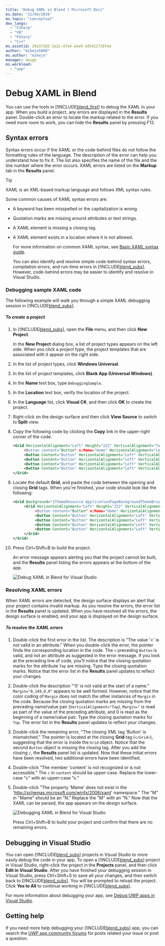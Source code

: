```yaml
---
title: "Debug XAML in Blend | Microsoft Docs"
ms.date: "11/04/2016"
ms.topic: "conceptual"
dev_langs: 
  - "CSharp"
  - "VB"
  - "FSharp"
  - "C++"
ms.assetid: 29a37182-2a2c-47e4-a4a9-2d5412738fed
author: "mikejo5000"
ms.author: "mikejo"
manager: douge
ms.workload: 
  - "uwp"
---
```

# Debug XAML in Blend
You can use the tools in [!INCLUDE[blend_first](../debugger/includes/blend_first_md.md)] to debug the XAML in your app. When you build a project, any errors are displayed in the **Results** panel. Double-click an error to locate the markup related to the error. If you need more room to work, you can hide the **Results** panel by pressing F12.  

## Syntax errors  
 Syntax errors occur if the XAML or the code-behind files do not follow the formatting rules of the language. The description of the error can help you understand how to fix it. The list also specifies the name of the file and the line number where the error occurs. XAML errors are listed on the **Markup** tab in the **Results** panel.  

> [!TIP]
>  XAML is an XML-based markup language and follows XML syntax rules.  

 Some common causes of XAML syntax errors are:  

- A keyword has been misspelled or the capitalization is wrong.  

- Quotation marks are missing around attributes or text strings.  

- A XAML element is missing a closing tag.  

- A XAML element exists in a location where it is not allowed.  

  For more information on common XAML syntax, see [Basic XAML syntax guide](http://go.microsoft.com/fwlink/?LinkId=329942).  

  You can also identify and resolve simple code-behind syntax errors, compilation errors, and run-time errors in [!INCLUDE[blend_subs](../debugger/includes/blend_subs_md.md)]. However, code-behind errors may be easier to identify and resolve in Visual Studio.  

### Debugging sample XAML code  
 The following example will walk you through a simple XAML debugging session in [!INCLUDE[blend_subs](../debugger/includes/blend_subs_md.md)].  

##### To create a project  

1. In [!INCLUDE[blend_subs](../debugger/includes/blend_subs_md.md)], open the **File** menu, and then click **New Project**.  

    In the **New Project** dialog box, a list of project types appears on the left side. When you click a project type, the project templates that are associated with it appear on the right side.  

2. In the list of project types, click **Windows Universal**.  

3. In the list of project templates, click **Blank App (Universal Windows)**.  

4. In the **Name** text box, type `DebuggingSample`.  

5. In the **Location** text box, verify the location of the project.  

6. In the **Language** list, click **Visual C#**, and then click **OK** to create the project.  

7. Right-click on the design surface and then click **View Source** to switch to **Split** view.  

8. Copy the following code by clicking the **Copy** link in the upper-right corner of the code.  

   ```xml
   <Grid HorizontalAlignment="Left" Height="222" VerticalAlignment="Top>  
        <Button content="Button" x:Mame="Home" HorizontalAlignment="Left" VerticalAlignment="Top"/>  
        <Button Content="Button" HorizontalAlignment="Left" VerticalAlignment="Top" Margin="0,38,0,0">  
        <Button Content="Button" HorizontalAlignment="Left" VerticalAlignment="Top" Margin="0,75,0,0"/>  
        <Button Content="Button" HorizontalAlignment="Left" VerticalAlignment="Top" Margin="0,112,0,0"/>  
        <Button Content="Button" HorizontalAlignment="Left" VerticalAlignment="Top Margin="0,149,0,0"/>  
   </Grid>  
   ```  

9. Locate the default **Grid**, and paste the code between the opening and closing **Grid** tags. When you're finished, your code should look like the following:  

    ```xml
    <Grid Background="{ThemeResource ApplicationPageBackgroundThemeBrush}">  
         <Grid HorizontalAlignment="Left" Height="222" VerticalAlignment="Top>  
              <Button content="Button" x:Mame="Home" HorizontalAlignment="Left" VerticalAlignment="Top"/>  
              <Button Content="Button" HorizontalAlignment="Left" VerticalAlignment="Top" Margin="0,38,0,0">  
              <Button Content="Button" HorizontalAlignment="Left" VerticalAlignment="Top" Margin="0,75,0,0"/>  
              <Button Content="Button" HorizontalAlignment="Left" VerticalAlignment="Top" Margin="0,112,0,0"/>  
              <Button Content="Button" HorizontalAlignment="Left" VerticalAlignment="Top Margin="0,149,0,0"/>  
         </Grid>  
    </Grid>  
    ```  

10. Press Ctrl+Shift+B to build the project.  

    An error message appears alerting you that the project cannot be built, and the **Results** panel listing the errors appears at the bottom of the app.  

    ![Debug XAML in Blend for Visual Studio](../debugger/media/blend_debugxaml_xaml.png "blend_debugXAML_XAML")  

### Resolving XAML errors  
 When XAML errors are detected, the design surface displays an alert that your project contains invalid markup. As you resolve the errors, the error list in the **Results** panel is updated. When you have resolved all the errors, the design surface is enabled, and your app is displayed on the design surface.  

##### To resolve the XAML errors  

1. Double-click the first error in the list. The description is "The value '<' is not valid in an attribute." When you double-click the error, the pointer finds the corresponding location in the code. The `<` preceding `Button` is valid, and not an attribute as suggested in the error message. If you look at the preceding line of code, you'll notice that the closing quotation marks for the attribute `Top` are missing. Type the closing quotation marks. Notice that the error list in the **Results** panel updates to reflect your changes.  

2. Double-click the description "'0' is not valid at the start of a name." `Margin="0,149,0,0"` appears to be well formed. However, notice that the color coding of `Margin` does not match the other instances of `Margin` in the code. Because the closing quotation marks are missing from the preceding name/value pair (`VerticalAlignment="Top`), `Margin="` is read as part of the value of the preceding attribute, and 0 is read as the beginning of a name/value pair. Type the closing quotation marks for `Top`. The error list in the **Results** panel updates to reflect your changes.  

3. Double-click the remaining error, "The closing XML tag 'Button' is mismatched." The pointer is located at the closing **Grid** tag (`</Grid>`), suggesting that the error is inside the `Grid` object. Notice that the second `Button` object is missing the closing tag. After you add the closing `/`, the **Results** panel list is updated. Now that these initial errors have been resolved, two additional errors have been identified.  

4. Double-click "The member 'content' is not recognized or is not accessible." The `c` in `content` should be upper-case. Replace the lower-case "c" with an upper-case "c."  

5. Double-click "The property 'Mame' does not exist in the '<http://schemas.microsoft.com/winfx/2006/xaml>' namespace." The "M" in "Mame" should be an "N." Replace the "M" with an "N." Now that the XAML can be parsed, the app appears on the design surface.  

    ![Debugging XAML in Blend for Visual Studio](../debugger/media/blend_debugartboard_xaml.png "blend_debugArtboard_XAML")  

    Press Ctrl+Shift+B to build your project and confirm that there are no remaining errors.  

## Debugging in Visual Studio  
 You can open [!INCLUDE[blend_subs](../debugger/includes/blend_subs_md.md)] projects in Visual Studio to more easily debug the code in your app. To open a [!INCLUDE[blend_subs](../debugger/includes/blend_subs_md.md)] project in Visual Studio, right-click the project in the **Projects** panel, and then click **Edit in Visual Studio**. After you have finished your debugging session in Visual Studio, press Ctrl+Shift+S to save all your changes, and then switch back to [!INCLUDE[blend_subs](../debugger/includes/blend_subs_md.md)]. You will be prompted to reload the project. Click **Yes to All** to continue working in [!INCLUDE[blend_subs](../debugger/includes/blend_subs_md.md)].  

 For more information about debugging your app, see [Debug UWP apps in Visual Studio](http://go.microsoft.com/fwlink/?LinkId=329944).  

## Getting help  
 If you need more help debugging your [!INCLUDE[blend_subs](../debugger/includes/blend_subs_md.md)] app, you can search the [UWP app community forums](http://go.microsoft.com/fwlink/?LinkId=280308) for posts related your issue or post a question.
